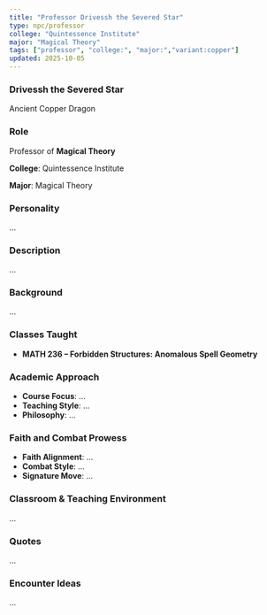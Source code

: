 ```yaml
---
title: "Professor Drivessh the Severed Star"
type: npc/professor
college: "Quintessence Institute"
major: "Magical Theory"
tags: ["professor", "college:", "major:","variant:copper"]
updated: 2025-10-05
---
```

### Drivessh the Severed Star

Ancient Copper Dragon

### Role

Professor of **Magical Theory**

**College**: Quintessence Institute

**Major**: Magical Theory

### Personality

...

### Description

...

### Background

...

### Classes Taught

- **MATH 236 – Forbidden Structures: Anomalous Spell Geometry**



### Academic Approach

- **Course Focus**: ...
- **Teaching Style**: ...
- **Philosophy**: ...

### Faith and Combat Prowess

- **Faith Alignment**: ...
- **Combat Style**: ...
- **Signature Move**: ...

### Classroom & Teaching Environment

...

### Quotes

...

### Encounter Ideas

...
